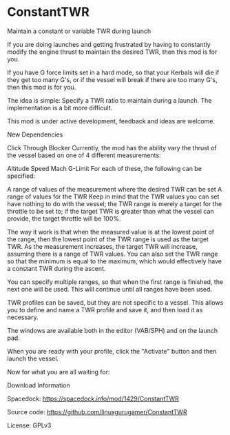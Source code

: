 # ConstantTWR
Maintain a constant or variable TWR during launch


If you are doing launches and getting frustrated by having to constantly modify the engine thrust to maintain the desired TWR, then this mod is for you.

If you have G force limits set in a hard mode, so that your Kerbals will die if they get too many G's, or if the vessel will break if there are too many G's, then this mod is for you.

The idea is simple:  Specify a TWR ratio to maintain during a launch.  The implementation is a bit more difficult.

This mod is under active development, feedback and ideas are welcome.

New Dependencies

Click Through Blocker
Currently, the mod has the ability vary the thrust of the vessel based on one of 4 different measurements:

Altitude
Speed
Mach
G-Limit
For each of these, the following can be specified:

A range of values of the measurement where the desired TWR can be set
A range of values for the TWR
Keep in mind that the TWR values you can set have nothing to do with the vessel;  the TWR range is merely a target for the throttle to be set to;  if the target TWR is greater than what the vessel can provide, the target throttle will be 100%.

The way it work is that when the measured value is at the lowest point of the range, then the lowest point of the TWR range is used as the target TWR.  As the measurement increases, the target TWR will increase, assuming there is a range of TWR values.   You can also set the TWR range so that the minimum is equal to the maximum, which would effectively have a constant TWR during the ascent.

You can specify multiple ranges, so that when the first range is finished, the next one will be used.  This will continue until all ranges have been used.

TWR profiles can be saved, but they are not specific to a vessel.  This allows you to define and name a TWR profile and save it, and then load it as necessary.

The windows are available both in the editor (VAB/SPH) and on the launch pad.  

When  you are ready with your profile, click the "Activate" button and then launch the vessel.

Now for what you are all waiting for:

Download Information

Spacedock: https://spacedock.info/mod/1429/ConstantTWR

Source code: https://github.com/linuxgurugamer/ConstantTWR

License: GPLv3

